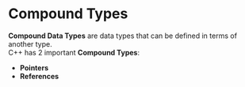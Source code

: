<h1>Compound Types</h1>
<p>
<strong>Compound Data Types</strong> are data types that can be defined in terms of another type.<br />
C++ has 2 important <strong>Compound Types</strong>:
<ul>
   <li><strong>Pointers</strong></li>
   <li><strong>References</strong></li>
</ul>
</p>
